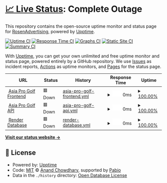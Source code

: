 # [📈 Live Status](https://RosenAdvertising.github.io/upptime): <!--live status--> **Complete Outage**

This repository contains the open-source uptime monitor and status page for [RosenAdvertising](https://RosenAdvertising.github.io/upptime), powered by [Upptime](https://github.com/upptime/upptime).

[![Uptime CI](https://github.com/RosenAdvertising/upptime/workflows/Uptime%20CI/badge.svg)](https://github.com/RosenAdvertising/upptime/actions?query=workflow%3A%22Uptime+CI%22)
[![Response Time CI](https://github.com/RosenAdvertising/upptime/workflows/Response%20Time%20CI/badge.svg)](https://github.com/RosenAdvertising/upptime/actions?query=workflow%3A%22Response+Time+CI%22)
[![Graphs CI](https://github.com/RosenAdvertising/upptime/workflows/Graphs%20CI/badge.svg)](https://github.com/RosenAdvertising/upptime/actions?query=workflow%3A%22Graphs+CI%22)
[![Static Site CI](https://github.com/RosenAdvertising/upptime/workflows/Static%20Site%20CI/badge.svg)](https://github.com/RosenAdvertising/upptime/actions?query=workflow%3A%22Static+Site+CI%22)
[![Summary CI](https://github.com/RosenAdvertising/upptime/workflows/Summary%20CI/badge.svg)](https://github.com/RosenAdvertising/upptime/actions?query=workflow%3A%22Summary+CI%22)

With [Upptime](https://upptime.js.org), you can get your own unlimited and free uptime monitor and status page, powered entirely by a GitHub repository. We use [Issues](https://github.com/RosenAdvertising/upptime/issues) as incident reports, [Actions](https://github.com/RosenAdvertising/upptime/actions) as uptime monitors, and [Pages](https://RosenAdvertising.github.io/upptime) for the status page.

<!--start: status pages-->
<!-- This summary is generated by Upptime (https://github.com/upptime/upptime) -->
<!-- Do not edit this manually, your changes will be overwritten -->
<!-- prettier-ignore -->
| URL | Status | History | Response Time | Uptime |
| --- | ------ | ------- | ------------- | ------ |
| <img alt="" src="https://icons.duckduckgo.com/ip3/asiaprogolf.netlify.app.ico" height="13"> [Asia Pro Golf Frontend](https://asiaprogolf.netlify.app) | 🟥 Down | [asia-pro-golf-frontend.yml](https://github.com/RosenAdvertising/upptime/commits/HEAD/history/asia-pro-golf-frontend.yml) | <details><summary><img alt="Response time graph" src="./graphs/asia-pro-golf-frontend/response-time-week.png" height="20"> 0ms</summary><br><a href="https://status.asiaprogolf.com/history/asia-pro-golf-frontend"><img alt="Response time 0" src="https://img.shields.io/endpoint?url=https%3A%2F%2Fraw.githubusercontent.com%2FRosenAdvertising%2Fupptime%2FHEAD%2Fapi%2Fasia-pro-golf-frontend%2Fresponse-time.json"></a><br><a href="https://status.asiaprogolf.com/history/asia-pro-golf-frontend"><img alt="24-hour response time 0" src="https://img.shields.io/endpoint?url=https%3A%2F%2Fraw.githubusercontent.com%2FRosenAdvertising%2Fupptime%2FHEAD%2Fapi%2Fasia-pro-golf-frontend%2Fresponse-time-day.json"></a><br><a href="https://status.asiaprogolf.com/history/asia-pro-golf-frontend"><img alt="7-day response time 0" src="https://img.shields.io/endpoint?url=https%3A%2F%2Fraw.githubusercontent.com%2FRosenAdvertising%2Fupptime%2FHEAD%2Fapi%2Fasia-pro-golf-frontend%2Fresponse-time-week.json"></a><br><a href="https://status.asiaprogolf.com/history/asia-pro-golf-frontend"><img alt="30-day response time 0" src="https://img.shields.io/endpoint?url=https%3A%2F%2Fraw.githubusercontent.com%2FRosenAdvertising%2Fupptime%2FHEAD%2Fapi%2Fasia-pro-golf-frontend%2Fresponse-time-month.json"></a><br><a href="https://status.asiaprogolf.com/history/asia-pro-golf-frontend"><img alt="1-year response time 0" src="https://img.shields.io/endpoint?url=https%3A%2F%2Fraw.githubusercontent.com%2FRosenAdvertising%2Fupptime%2FHEAD%2Fapi%2Fasia-pro-golf-frontend%2Fresponse-time-year.json"></a></details> | <details><summary><a href="https://status.asiaprogolf.com/history/asia-pro-golf-frontend">100.00%</a></summary><a href="https://status.asiaprogolf.com/history/asia-pro-golf-frontend"><img alt="All-time uptime 100.00%" src="https://img.shields.io/endpoint?url=https%3A%2F%2Fraw.githubusercontent.com%2FRosenAdvertising%2Fupptime%2FHEAD%2Fapi%2Fasia-pro-golf-frontend%2Fuptime.json"></a><br><a href="https://status.asiaprogolf.com/history/asia-pro-golf-frontend"><img alt="24-hour uptime 100.00%" src="https://img.shields.io/endpoint?url=https%3A%2F%2Fraw.githubusercontent.com%2FRosenAdvertising%2Fupptime%2FHEAD%2Fapi%2Fasia-pro-golf-frontend%2Fuptime-day.json"></a><br><a href="https://status.asiaprogolf.com/history/asia-pro-golf-frontend"><img alt="7-day uptime 100.00%" src="https://img.shields.io/endpoint?url=https%3A%2F%2Fraw.githubusercontent.com%2FRosenAdvertising%2Fupptime%2FHEAD%2Fapi%2Fasia-pro-golf-frontend%2Fuptime-week.json"></a><br><a href="https://status.asiaprogolf.com/history/asia-pro-golf-frontend"><img alt="30-day uptime 100.00%" src="https://img.shields.io/endpoint?url=https%3A%2F%2Fraw.githubusercontent.com%2FRosenAdvertising%2Fupptime%2FHEAD%2Fapi%2Fasia-pro-golf-frontend%2Fuptime-month.json"></a><br><a href="https://status.asiaprogolf.com/history/asia-pro-golf-frontend"><img alt="1-year uptime 100.00%" src="https://img.shields.io/endpoint?url=https%3A%2F%2Fraw.githubusercontent.com%2FRosenAdvertising%2Fupptime%2FHEAD%2Fapi%2Fasia-pro-golf-frontend%2Fuptime-year.json"></a></details>
| <img alt="" src="https://icons.duckduckgo.com/ip3/asia-pro-golf-backend.onrender.com.ico" height="13"> [Asia Pro Golf API](https://asia-pro-golf-backend.onrender.com/healthz) | 🟥 Down | [asia-pro-golf-api.yml](https://github.com/RosenAdvertising/upptime/commits/HEAD/history/asia-pro-golf-api.yml) | <details><summary><img alt="Response time graph" src="./graphs/asia-pro-golf-api/response-time-week.png" height="20"> 0ms</summary><br><a href="https://status.asiaprogolf.com/history/asia-pro-golf-api"><img alt="Response time 0" src="https://img.shields.io/endpoint?url=https%3A%2F%2Fraw.githubusercontent.com%2FRosenAdvertising%2Fupptime%2FHEAD%2Fapi%2Fasia-pro-golf-api%2Fresponse-time.json"></a><br><a href="https://status.asiaprogolf.com/history/asia-pro-golf-api"><img alt="24-hour response time 0" src="https://img.shields.io/endpoint?url=https%3A%2F%2Fraw.githubusercontent.com%2FRosenAdvertising%2Fupptime%2FHEAD%2Fapi%2Fasia-pro-golf-api%2Fresponse-time-day.json"></a><br><a href="https://status.asiaprogolf.com/history/asia-pro-golf-api"><img alt="7-day response time 0" src="https://img.shields.io/endpoint?url=https%3A%2F%2Fraw.githubusercontent.com%2FRosenAdvertising%2Fupptime%2FHEAD%2Fapi%2Fasia-pro-golf-api%2Fresponse-time-week.json"></a><br><a href="https://status.asiaprogolf.com/history/asia-pro-golf-api"><img alt="30-day response time 0" src="https://img.shields.io/endpoint?url=https%3A%2F%2Fraw.githubusercontent.com%2FRosenAdvertising%2Fupptime%2FHEAD%2Fapi%2Fasia-pro-golf-api%2Fresponse-time-month.json"></a><br><a href="https://status.asiaprogolf.com/history/asia-pro-golf-api"><img alt="1-year response time 0" src="https://img.shields.io/endpoint?url=https%3A%2F%2Fraw.githubusercontent.com%2FRosenAdvertising%2Fupptime%2FHEAD%2Fapi%2Fasia-pro-golf-api%2Fresponse-time-year.json"></a></details> | <details><summary><a href="https://status.asiaprogolf.com/history/asia-pro-golf-api">100.00%</a></summary><a href="https://status.asiaprogolf.com/history/asia-pro-golf-api"><img alt="All-time uptime 100.00%" src="https://img.shields.io/endpoint?url=https%3A%2F%2Fraw.githubusercontent.com%2FRosenAdvertising%2Fupptime%2FHEAD%2Fapi%2Fasia-pro-golf-api%2Fuptime.json"></a><br><a href="https://status.asiaprogolf.com/history/asia-pro-golf-api"><img alt="24-hour uptime 100.00%" src="https://img.shields.io/endpoint?url=https%3A%2F%2Fraw.githubusercontent.com%2FRosenAdvertising%2Fupptime%2FHEAD%2Fapi%2Fasia-pro-golf-api%2Fuptime-day.json"></a><br><a href="https://status.asiaprogolf.com/history/asia-pro-golf-api"><img alt="7-day uptime 100.00%" src="https://img.shields.io/endpoint?url=https%3A%2F%2Fraw.githubusercontent.com%2FRosenAdvertising%2Fupptime%2FHEAD%2Fapi%2Fasia-pro-golf-api%2Fuptime-week.json"></a><br><a href="https://status.asiaprogolf.com/history/asia-pro-golf-api"><img alt="30-day uptime 100.00%" src="https://img.shields.io/endpoint?url=https%3A%2F%2Fraw.githubusercontent.com%2FRosenAdvertising%2Fupptime%2FHEAD%2Fapi%2Fasia-pro-golf-api%2Fuptime-month.json"></a><br><a href="https://status.asiaprogolf.com/history/asia-pro-golf-api"><img alt="1-year uptime 100.00%" src="https://img.shields.io/endpoint?url=https%3A%2F%2Fraw.githubusercontent.com%2FRosenAdvertising%2Fupptime%2FHEAD%2Fapi%2Fasia-pro-golf-api%2Fuptime-year.json"></a></details>
| <img alt="" src="https://icons.duckduckgo.com/ip3/null.ico" height="13"> [Render Database](dpg-cufl91dds78s73fm7jqg-a.singapore-postgres.render.com) | 🟥 Down | [render-database.yml](https://github.com/RosenAdvertising/upptime/commits/HEAD/history/render-database.yml) | <details><summary><img alt="Response time graph" src="./graphs/render-database/response-time-week.png" height="20"> 0ms</summary><br><a href="https://status.asiaprogolf.com/history/render-database"><img alt="Response time 0" src="https://img.shields.io/endpoint?url=https%3A%2F%2Fraw.githubusercontent.com%2FRosenAdvertising%2Fupptime%2FHEAD%2Fapi%2Frender-database%2Fresponse-time.json"></a><br><a href="https://status.asiaprogolf.com/history/render-database"><img alt="24-hour response time 0" src="https://img.shields.io/endpoint?url=https%3A%2F%2Fraw.githubusercontent.com%2FRosenAdvertising%2Fupptime%2FHEAD%2Fapi%2Frender-database%2Fresponse-time-day.json"></a><br><a href="https://status.asiaprogolf.com/history/render-database"><img alt="7-day response time 0" src="https://img.shields.io/endpoint?url=https%3A%2F%2Fraw.githubusercontent.com%2FRosenAdvertising%2Fupptime%2FHEAD%2Fapi%2Frender-database%2Fresponse-time-week.json"></a><br><a href="https://status.asiaprogolf.com/history/render-database"><img alt="30-day response time 0" src="https://img.shields.io/endpoint?url=https%3A%2F%2Fraw.githubusercontent.com%2FRosenAdvertising%2Fupptime%2FHEAD%2Fapi%2Frender-database%2Fresponse-time-month.json"></a><br><a href="https://status.asiaprogolf.com/history/render-database"><img alt="1-year response time 0" src="https://img.shields.io/endpoint?url=https%3A%2F%2Fraw.githubusercontent.com%2FRosenAdvertising%2Fupptime%2FHEAD%2Fapi%2Frender-database%2Fresponse-time-year.json"></a></details> | <details><summary><a href="https://status.asiaprogolf.com/history/render-database">100.00%</a></summary><a href="https://status.asiaprogolf.com/history/render-database"><img alt="All-time uptime 100.00%" src="https://img.shields.io/endpoint?url=https%3A%2F%2Fraw.githubusercontent.com%2FRosenAdvertising%2Fupptime%2FHEAD%2Fapi%2Frender-database%2Fuptime.json"></a><br><a href="https://status.asiaprogolf.com/history/render-database"><img alt="24-hour uptime 100.00%" src="https://img.shields.io/endpoint?url=https%3A%2F%2Fraw.githubusercontent.com%2FRosenAdvertising%2Fupptime%2FHEAD%2Fapi%2Frender-database%2Fuptime-day.json"></a><br><a href="https://status.asiaprogolf.com/history/render-database"><img alt="7-day uptime 100.00%" src="https://img.shields.io/endpoint?url=https%3A%2F%2Fraw.githubusercontent.com%2FRosenAdvertising%2Fupptime%2FHEAD%2Fapi%2Frender-database%2Fuptime-week.json"></a><br><a href="https://status.asiaprogolf.com/history/render-database"><img alt="30-day uptime 100.00%" src="https://img.shields.io/endpoint?url=https%3A%2F%2Fraw.githubusercontent.com%2FRosenAdvertising%2Fupptime%2FHEAD%2Fapi%2Frender-database%2Fuptime-month.json"></a><br><a href="https://status.asiaprogolf.com/history/render-database"><img alt="1-year uptime 100.00%" src="https://img.shields.io/endpoint?url=https%3A%2F%2Fraw.githubusercontent.com%2FRosenAdvertising%2Fupptime%2FHEAD%2Fapi%2Frender-database%2Fuptime-year.json"></a></details>

<!--end: status pages-->

[**Visit our status website →**](https://RosenAdvertising.github.io/upptime)

## 📄 License

- Powered by: [Upptime](https://github.com/upptime/upptime)
- Code: [MIT](./LICENSE) © [Anand Chowdhary](https://anandchowdhary.com), supported by [Pabio](https://pabio.com)
- Data in the `./history` directory: [Open Database License](https://opendatacommons.org/licenses/odbl/1-0/)
